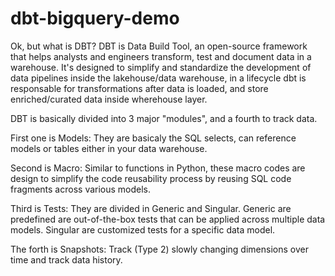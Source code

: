 # dbt-bigquery-demo

Ok, but what is DBT? 
DBT is Data Build Tool, an open-source framework that helps analysts and engineers transform, test and document data in a warehouse. It's designed to simplify and standardize the development of data pipelines inside the lakehouse/data warehouse, in a lifecycle dbt is responsable for transformations after data is loaded, and store enriched/curated data inside wherehouse layer.

DBT is basically divided into 3 major "modules", and a fourth to track data.

First one is Models:
They are basicaly the SQL selects, can reference models or tables either in your data warehouse. 

Second is Macro:
Similar to functions in Python, these macro codes are design to simplify the code reusability process by reusing SQL code fragments across various models.

Third is Tests: 
They are divided in Generic and Singular.
Generic are predefined are out-of-the-box tests that can be applied across multiple data models.
Singular are customized tests for a specific data model.

The forth is Snapshots:
Track (Type 2) slowly changing dimensions over time and track data history. 